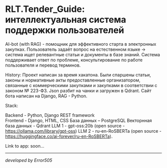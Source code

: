 # RLT.Tender_Guide: интеллектуальная система поддержки пользователей 

AI-bot (with RAG) - помощник для эффективного старта в электронных закупках.
Пользователь задаёт вопрос на естественном языке -> система ищет релевантные статьи и документы в базе знаний.
Система поддерживает ответ по проблеме, консультирование по работе пользователя и перевод терминов.

History: Проект написан за время хакатона. Были спаршены статьи, законы и нормативные акты предоставленные организатором, связанные с коммерческими закупками и закупками в соответствии с законом № 223-ФЗ. Json разбит на чанки и загружен в Qdrant. Сайт бота написан на Django, RAG - Python.

Stack:  

  Backend - Python, Django REST framework  
  Frontend - Django, HTML, CSS 
  База данных – PostgreSQL 
  Векторнная база данных - Qdrant
  LLM 1 - gpt-oss:20b (open source - https://ollama.com/library/gpt-oss)
  LLM 2 - ru-en-RoSBERTa (open source - https://huggingface.co/ai-forever/ru-en-RoSBERTa).

Link to app: soon...

------------------------------------
*developed by Error505*
